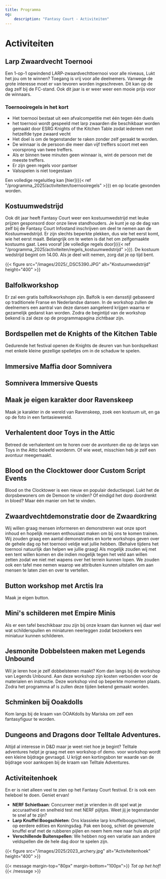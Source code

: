 ```yaml
---
title: Programma
og:
    description: "Fantasy Court - Activiteiten"
---
```


# Activiteiten

## Larp Zwaardvecht Toernooi

Een 1-op-1 opwindend LARP-zwaardvechttoernooi voor alle niveaus, Lukt het jou om te winnen? Toegang is vrij voor alle deelnemers. Vanwege de grote interesse moet er van tevoren worden ingeschreven. Dit kan op de dag zelf bij de FC-stand. Ook dit jaar is er weer weer een mooie prijs voor de winnaars.

### Toernooiregels in het kort
 * Het toernooi bestaat uit een afvalcompetitie met één tegen één duels 
 * het toernooi wordt gespeeld met larp zwaarden die beschikbaar worden gemaakt door ESRG Knights of the Kitchen Table zodat iedereen met hetzelfde type zwaard vecht
 * Het doel is om de tegenstander te raken zonder zelf geraakt te worden. 
 * De winnaar is de persoon die meer dan vijf treffers scoort met een voorsprong van twee treffers.
 * Als er binnen twee minuten geen winnaar is, wint de persoon met de meeste treffers.
 * Er zijn geen regels voor pantser
 * Valsspelen is niet toegestaan

Een volledige regeluitleg kan [hier]({{< ref "/programma_2025/activiteiten/toernooiregels" >}}) en op locatie gevonden worden.

<!--{{<figure src="/images/2025/_DSC5390.JPG" alt="Kostuumwedstrijd" height="400" >}}-->

## Kostuumwedstrijd
Ook dit jaar heeft Fantasy Court weer een kostuumwedstrijd met leuke prijzen gesponsord door onze lieve standhouders. Je kunt je op de dag van zelf bij de Fantasy Court Infostand inschrijven om deel te nemen aan de Kostuumwedstrijd. Er zijn slechts beperkte plekken, dus wie het eerst komt, wie het eerst maalt. Belangrijk om te weten is dat het om zelfgemaakte kostuums gaat. Lees vooraf [de volledige regels door]({{< ref "/programma_2025/activiteiten/regels_kostuumwedstrijd" >}}). De kostuum wedstrijd begint om 14.00. Als je deel wilt nemen, zorg dat je op tijd bent.

{{< figure src="/images/2025/_DSC5390.JPG" alt="Kostuumwedstrijd" height="400" >}}

## Balfolkworkshop
Er zal een gratis balfolkworkshopn zijn. Balfolk is een dansstijl gebaseerd op traditionele Franse en Nederlandse dansen. In de workshop zullen de deelnemers een aantral van deze dansen aangeleerd krijgen waarna er gezamelijk gedanst kan worden. Zodra de begintijd van de workshop bekend is zal deze op de programmapagina zichtbaar zijn. 

## Bordspellen met de Knights of the Kitchen Table
Gedurende het festival openen de Knights de deuren van hun bordspelkast met enkele kleine gezellige spelletjes om in de schaduw te spelen. 

##  Immersive Maffia door Somnivera

## Somnivera Immersive Quests

## Maak je eigen karakter door Ravenskeep 
Maak je karakter in de wereld van Ravenskeep, zoek een kostuum uit, en ga op de foto in een fantasiewereld. 

## Verhalentent door Toys in the Attic
Betreed de verhalentent om te horen over de avonturen die op de larps van Toys in the Attic beleefd wordenm. Of wie weet, misschien heb je zelf een avontuur meegemaakt. 

## Blood on the Clocktower door Custom Script Events
Blood on the Clocktower is een nieuw en populair deductiespel. Lukt het de dorpsbewoners om de Demoon te vinden? Of eindigd het dorp doordrenkt in bloed? Maar één manier om het te vinden.

## Zwaardvechtdemonstratie door de Zwaardkring
Wij willen graag mensen informeren en demonstreren wat onze sport inhoud en hopelijk mensen enthousiast maken om bij ons te komen trainen. Wij zouden graag een aantal demonstraties en korte workshops geven over de gehele dag op het toernooi veldje wat jullie hebben. (Behalve tijdens het toernooi natuurlijk dan helpen we jullie graag) Als mogelijk zouden wij met een tent willen komen en die indien mogelijk tegen het veld aan willen zetten zodat we niet met wapens over het terrein kunnen lopen. We zouden ook een tafel mee nemen waarop we attributen kunnen uitstallen om aan mensen te laten zien en over te vertellen.

## Button workshop met Arctis Ira
Maak je eigen button. 

## Mini's schilderen met Empire Minis
Als er een tafel beschikbaar zou zijn bij onze kraam dan kunnen wij daar wel wat schilderspullen en miniaturen neerleggen zodat bezoekers een miniatuur kunnen schilderen.

## Jesmonite Dobbelsteen maken met Legends Unbound
Wil je leren hoe je zelf dobbelstenen maakt? Kom dan langs bij de workshop van Legends Unbound. 
Aan deze workshop zijn kosten verbonden voor de materialen en instructie. Deze workshop vind op beperkte momenten plaats. Zodra het programma af is zullen deze tijden bekend gemaakt worden.

## Schminken bij Ooakdolls
Kom langs bij de kraam van OOAKdolls by Mariska om zelf een fantasyfiguur te worden. 

## Dungeons and Dragons door Telltale Adventures.
Altijd al interesse in D&D maar je weet niet hoe je begint? Telltale adventures helpt je graag met een workshop of demo. 
voor workshop wordt een kleine bijdrage gevraagd. U krijgt een kortingsbon ter waarde van de bijdrage voor aankopen bij de kraam van Telltale Adventures. 

## Activiteitenhoek
En er is niet alleen veel te zien op het Fantasy Court festival. Er is ook een heleboel te doen. Geniet ervan!
- **NERF Schietbaan**: Concurreer met je vrienden in dit spel wat je accuraatheid en snelheid test met NERF pijltjes. Weet jij je tegenstander te snel af te zijn?
- **Larp Knuffel Boogschieten**: Ons klassieke larp knuffelboogschietspel, op eerdere edities en Koningsdag. Pak een boog, schiet de gewenste knuffel eraf met de rubberen pijlen en neem hem mee naar huis als prijs!
- **Verschillende Buitenspellen**: We hebben nog een variatie aan andere veldspellen die de hele dag door te spelen zijn.

{{< figure src="/images/2025/2023_archery.jpg" alt="Activiteitenhoek" height="400" >}}



{{< message margin-top="80px" margin-bottom="100px">}}
_Tot op het hof!_
{{< /message >}}